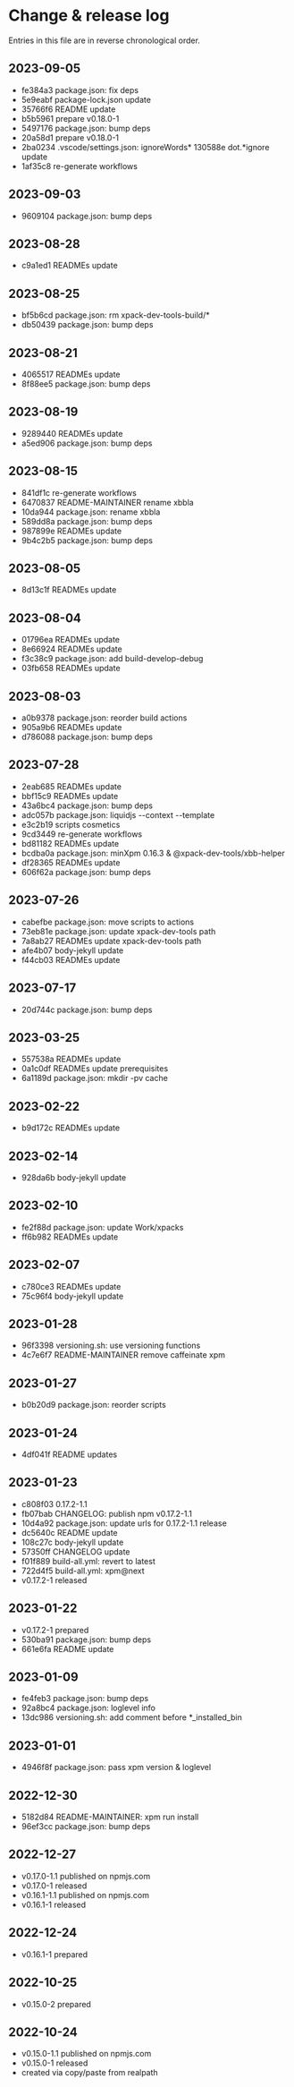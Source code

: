 # Change & release log

Entries in this file are in reverse chronological order.

## 2023-09-05

* fe384a3 package.json: fix deps
* 5e9eabf package-lock.json update
* 35766f6 README update
* b5b5961 prepare v0.18.0-1
* 5497176 package.json: bump deps
* 20a58d1 prepare v0.18.0-1
* 2ba0234 .vscode/settings.json: ignoreWords* 130588e dot.*ignore update
* 1af35c8 re-generate workflows

## 2023-09-03

* 9609104 package.json: bump deps

## 2023-08-28

* c9a1ed1 READMEs update

## 2023-08-25

* bf5b6cd package.json: rm xpack-dev-tools-build/*
* db50439 package.json: bump deps

## 2023-08-21

* 4065517 READMEs update
* 8f88ee5 package.json: bump deps

## 2023-08-19

* 9289440 READMEs update
* a5ed906 package.json: bump deps

## 2023-08-15

* 841df1c re-generate workflows
* 6470837 README-MAINTAINER rename xbbla
* 10da944 package.json: rename xbbla
* 589dd8a package.json: bump deps
* 987899e READMEs update
* 9b4c2b5 package.json: bump deps

## 2023-08-05

* 8d13c1f READMEs update

## 2023-08-04

* 01796ea READMEs update
* 8e66924 READMEs update
* f3c38c9 package.json: add build-develop-debug
* 03fb658 READMEs update

## 2023-08-03

* a0b9378 package.json: reorder build actions
* 905a9b6 READMEs update
* d786088 package.json: bump deps

## 2023-07-28

* 2eab685 READMEs update
* bbf15c9 READMEs update
* 43a6bc4 package.json: bump deps
* adc057b package.json: liquidjs --context --template
* e3c2b19 scripts cosmetics
* 9cd3449 re-generate workflows
* bd81182 READMEs update
* bcdba0a package.json: minXpm 0.16.3 & @xpack-dev-tools/xbb-helper
* df28365 READMEs update
* 606f62a package.json: bump deps

## 2023-07-26

* cabefbe package.json: move scripts to actions
* 73eb81e package.json: update xpack-dev-tools path
* 7a8ab27 READMEs update xpack-dev-tools path
* afe4b07 body-jekyll update
* f44cb03 READMEs update

## 2023-07-17

* 20d744c package.json: bump deps

## 2023-03-25

* 557538a READMEs update
* 0a1c0df READMEs update prerequisites
* 6a1189d package.json: mkdir -pv cache

## 2023-02-22

* b9d172c READMEs update

## 2023-02-14

* 928da6b body-jekyll update

## 2023-02-10

* fe2f88d package.json: update Work/xpacks
* ff6b982 READMEs update

## 2023-02-07

* c780ce3 READMEs update
* 75c96f4 body-jekyll update

## 2023-01-28

* 96f3398 versioning.sh: use versioning functions
* 4c7e6f7 README-MAINTAINER remove caffeinate xpm

## 2023-01-27

* b0b20d9 package.json: reorder scripts

## 2023-01-24

* 4df041f README updates

## 2023-01-23

* c808f03 0.17.2-1.1
* fb07bab CHANGELOG: publish npm v0.17.2-1.1
* 10d4a92 package.json: update urls for 0.17.2-1.1 release
* dc5640c README update
* 108c27c body-jekyll update
* 57350ff CHANGELOG update
* f01f889 build-all.yml: revert to latest
* 722d4f5 build-all.yml: xpm@next
* v0.17.2-1 released

## 2023-01-22

* v0.17.2-1 prepared
* 530ba91 package.json: bump deps
* 661e6fa README update

## 2023-01-09

* fe4feb3 package.json: bump deps
* 92a8bc4 package.json: loglevel info
* 13dc986 versioning.sh: add comment before *_installed_bin

## 2023-01-01

* 4946f8f package.json: pass xpm version & loglevel

## 2022-12-30

* 5182d84 README-MAINTAINER: xpm run install
* 96ef3cc package.json: bump deps

## 2022-12-27

* v0.17.0-1.1 published on npmjs.com
* v0.17.0-1 released
* v0.16.1-1.1 published on npmjs.com
* v0.16.1-1 released

## 2022-12-24

* v0.16.1-1 prepared

## 2022-10-25

* v0.15.0-2 prepared

## 2022-10-24

* v0.15.0-1.1 published on npmjs.com
* v0.15.0-1 released
* created via copy/paste from realpath
